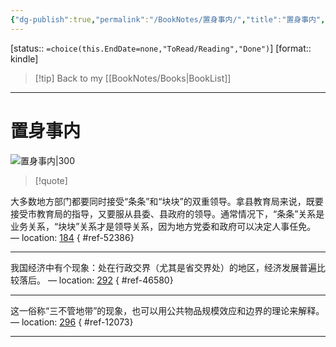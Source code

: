 ```yaml
---
{"dg-publish":true,"permalink":"/BookNotes/置身事内/","title":"置身事内","noteIcon":""}
---
```


[status:: `=choice(this.EndDate=none,"ToRead/Reading","Done")`]
[format:: kindle]

>[!tip] Back to my [[BookNotes/Books\|BookList]]

---
# 置身事内

![置身事内|300](https://img9.doubanio.com/view/subject/l/public/s33956867.jpg)

>[!quote]

大多数地方部门都要同时接受“条条”和“块块”的双重领导。拿县教育局来说，既要接受市教育局的指导，又要服从县委、县政府的领导。通常情况下，“条条”关系是业务关系，“块块”关系才是领导关系，因为地方党委和政府可以决定人事任免。 — location: [184]()
{ #ref-52386}


---
我国经济中有个现象：处在行政交界（尤其是省交界处）的地区，经济发展普遍比较落后。 — location: [292]()
{ #ref-46580}


---
这一俗称“三不管地带”的现象，也可以用公共物品规模效应和边界的理论来解释。 — location: [296]()
{ #ref-12073}


---


